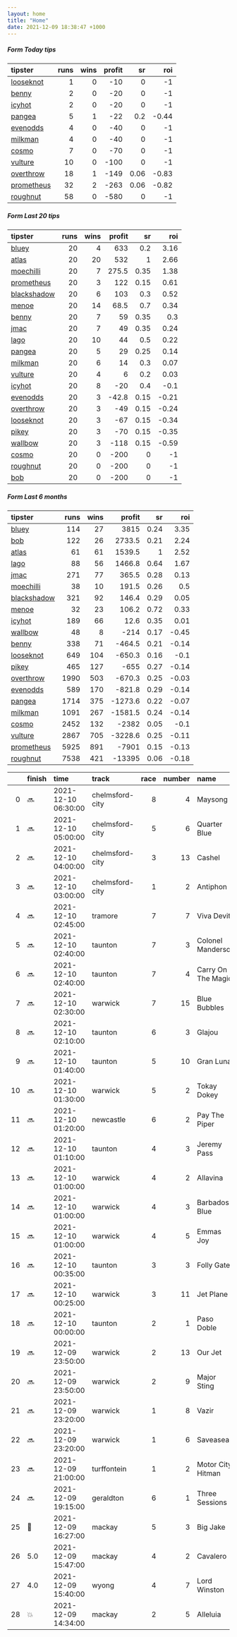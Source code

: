 ```yaml
---   
layout: home  
title: "Home"   
date: 2021-12-09 18:38:47 +1000  
---   
```



##### Form Today tips   

| tipster                                                       |   runs |   wins |   profit |   sr |   roi |
|:--------------------------------------------------------------|-------:|-------:|---------:|-----:|------:|
| [looseknot](https://mrwayneo.github.io/tips/looseknot.html)   |      1 |      0 |      -10 | 0    | -1    |
| [benny](https://mrwayneo.github.io/tips/benny.html)           |      2 |      0 |      -20 | 0    | -1    |
| [icyhot](https://mrwayneo.github.io/tips/icyhot.html)         |      2 |      0 |      -20 | 0    | -1    |
| [pangea](https://mrwayneo.github.io/tips/pangea.html)         |      5 |      1 |      -22 | 0.2  | -0.44 |
| [evenodds](https://mrwayneo.github.io/tips/evenodds.html)     |      4 |      0 |      -40 | 0    | -1    |
| [milkman](https://mrwayneo.github.io/tips/milkman.html)       |      4 |      0 |      -40 | 0    | -1    |
| [cosmo](https://mrwayneo.github.io/tips/cosmo.html)           |      7 |      0 |      -70 | 0    | -1    |
| [vulture](https://mrwayneo.github.io/tips/vulture.html)       |     10 |      0 |     -100 | 0    | -1    |
| [overthrow](https://mrwayneo.github.io/tips/overthrow.html)   |     18 |      1 |     -149 | 0.06 | -0.83 |
| [prometheus](https://mrwayneo.github.io/tips/prometheus.html) |     32 |      2 |     -263 | 0.06 | -0.82 |
| [roughnut](https://mrwayneo.github.io/tips/roughnut.html)     |     58 |      0 |     -580 | 0    | -1    |

##### Form Last 20 tips   

| tipster                                                         |   runs |   wins |   profit |   sr |   roi |
|:----------------------------------------------------------------|-------:|-------:|---------:|-----:|------:|
| [bluey](https://mrwayneo.github.io/tips/bluey.html)             |     20 |      4 |    633   | 0.2  |  3.16 |
| [atlas](https://mrwayneo.github.io/tips/atlas.html)             |     20 |     20 |    532   | 1    |  2.66 |
| [moechilli](https://mrwayneo.github.io/tips/moechilli.html)     |     20 |      7 |    275.5 | 0.35 |  1.38 |
| [prometheus](https://mrwayneo.github.io/tips/prometheus.html)   |     20 |      3 |    122   | 0.15 |  0.61 |
| [blackshadow](https://mrwayneo.github.io/tips/blackshadow.html) |     20 |      6 |    103   | 0.3  |  0.52 |
| [menoe](https://mrwayneo.github.io/tips/menoe.html)             |     20 |     14 |     68.5 | 0.7  |  0.34 |
| [benny](https://mrwayneo.github.io/tips/benny.html)             |     20 |      7 |     59   | 0.35 |  0.3  |
| [jmac](https://mrwayneo.github.io/tips/jmac.html)               |     20 |      7 |     49   | 0.35 |  0.24 |
| [lago](https://mrwayneo.github.io/tips/lago.html)               |     20 |     10 |     44   | 0.5  |  0.22 |
| [pangea](https://mrwayneo.github.io/tips/pangea.html)           |     20 |      5 |     29   | 0.25 |  0.14 |
| [milkman](https://mrwayneo.github.io/tips/milkman.html)         |     20 |      6 |     14   | 0.3  |  0.07 |
| [vulture](https://mrwayneo.github.io/tips/vulture.html)         |     20 |      4 |      6   | 0.2  |  0.03 |
| [icyhot](https://mrwayneo.github.io/tips/icyhot.html)           |     20 |      8 |    -20   | 0.4  | -0.1  |
| [evenodds](https://mrwayneo.github.io/tips/evenodds.html)       |     20 |      3 |    -42.8 | 0.15 | -0.21 |
| [overthrow](https://mrwayneo.github.io/tips/overthrow.html)     |     20 |      3 |    -49   | 0.15 | -0.24 |
| [looseknot](https://mrwayneo.github.io/tips/looseknot.html)     |     20 |      3 |    -67   | 0.15 | -0.34 |
| [pikey](https://mrwayneo.github.io/tips/pikey.html)             |     20 |      3 |    -70   | 0.15 | -0.35 |
| [wallbow](https://mrwayneo.github.io/tips/wallbow.html)         |     20 |      3 |   -118   | 0.15 | -0.59 |
| [cosmo](https://mrwayneo.github.io/tips/cosmo.html)             |     20 |      0 |   -200   | 0    | -1    |
| [roughnut](https://mrwayneo.github.io/tips/roughnut.html)       |     20 |      0 |   -200   | 0    | -1    |
| [bob](https://mrwayneo.github.io/tips/bob.html)                 |     20 |      0 |   -200   | 0    | -1    |

##### Form Last 6 months   

| tipster                                                         |   runs |   wins |   profit |   sr |   roi |
|:----------------------------------------------------------------|-------:|-------:|---------:|-----:|------:|
| [bluey](https://mrwayneo.github.io/tips/bluey.html)             |    114 |     27 |   3815   | 0.24 |  3.35 |
| [bob](https://mrwayneo.github.io/tips/bob.html)                 |    122 |     26 |   2733.5 | 0.21 |  2.24 |
| [atlas](https://mrwayneo.github.io/tips/atlas.html)             |     61 |     61 |   1539.5 | 1    |  2.52 |
| [lago](https://mrwayneo.github.io/tips/lago.html)               |     88 |     56 |   1466.8 | 0.64 |  1.67 |
| [jmac](https://mrwayneo.github.io/tips/jmac.html)               |    271 |     77 |    365.5 | 0.28 |  0.13 |
| [moechilli](https://mrwayneo.github.io/tips/moechilli.html)     |     38 |     10 |    191.5 | 0.26 |  0.5  |
| [blackshadow](https://mrwayneo.github.io/tips/blackshadow.html) |    321 |     92 |    146.4 | 0.29 |  0.05 |
| [menoe](https://mrwayneo.github.io/tips/menoe.html)             |     32 |     23 |    106.2 | 0.72 |  0.33 |
| [icyhot](https://mrwayneo.github.io/tips/icyhot.html)           |    189 |     66 |     12.6 | 0.35 |  0.01 |
| [wallbow](https://mrwayneo.github.io/tips/wallbow.html)         |     48 |      8 |   -214   | 0.17 | -0.45 |
| [benny](https://mrwayneo.github.io/tips/benny.html)             |    338 |     71 |   -464.5 | 0.21 | -0.14 |
| [looseknot](https://mrwayneo.github.io/tips/looseknot.html)     |    649 |    104 |   -650.3 | 0.16 | -0.1  |
| [pikey](https://mrwayneo.github.io/tips/pikey.html)             |    465 |    127 |   -655   | 0.27 | -0.14 |
| [overthrow](https://mrwayneo.github.io/tips/overthrow.html)     |   1990 |    503 |   -670.3 | 0.25 | -0.03 |
| [evenodds](https://mrwayneo.github.io/tips/evenodds.html)       |    589 |    170 |   -821.8 | 0.29 | -0.14 |
| [pangea](https://mrwayneo.github.io/tips/pangea.html)           |   1714 |    375 |  -1273.6 | 0.22 | -0.07 |
| [milkman](https://mrwayneo.github.io/tips/milkman.html)         |   1091 |    267 |  -1581.5 | 0.24 | -0.14 |
| [cosmo](https://mrwayneo.github.io/tips/cosmo.html)             |   2452 |    132 |  -2382   | 0.05 | -0.1  |
| [vulture](https://mrwayneo.github.io/tips/vulture.html)         |   2867 |    705 |  -3228.6 | 0.25 | -0.11 |
| [prometheus](https://mrwayneo.github.io/tips/prometheus.html)   |   5925 |    891 |  -7901   | 0.15 | -0.13 |
| [roughnut](https://mrwayneo.github.io/tips/roughnut.html)       |   7538 |    421 | -13395   | 0.06 | -0.18 |

|    | finish            | time                | track           |   race |   number | name               |   odds | tipster            |
|---:|:------------------|:--------------------|:----------------|-------:|---------:|:-------------------|-------:|:-------------------|
|  0 | :soon:            | 2021-12-10 06:30:00 | chelmsford-city |      8 |        4 | Maysong            |   4.8  | vulture            |
|  1 | :soon:            | 2021-12-10 05:00:00 | chelmsford-city |      5 |        6 | Quarter Blue       |   5.5  | looseknot          |
|  2 | :soon:            | 2021-12-10 04:00:00 | chelmsford-city |      3 |       13 | Cashel             |   9    | vulture            |
|  3 | :soon:            | 2021-12-10 03:00:00 | chelmsford-city |      1 |        2 | Antiphon           |   2.6  | vulture            |
|  4 | :soon:            | 2021-12-10 02:45:00 | tramore         |      7 |        7 | Viva Devito        |   2.25 | overthrow          |
|  5 | :soon:            | 2021-12-10 02:40:00 | taunton         |      7 |        3 | Colonel Manderson  |   8    | overthrow          |
|  6 | :soon:            | 2021-12-10 02:40:00 | taunton         |      7 |        4 | Carry On The Magic |   5    | overthrow          |
|  7 | :soon:            | 2021-12-10 02:30:00 | warwick         |      7 |       15 | Blue Bubbles       |   7.5  | overthrow          |
|  8 | :soon:            | 2021-12-10 02:10:00 | taunton         |      6 |        3 | Glajou             |   7.5  | overthrow          |
|  9 | :soon:            | 2021-12-10 01:40:00 | taunton         |      5 |       10 | Gran Luna          |   5    | milkman            |
| 10 | :soon:            | 2021-12-10 01:30:00 | warwick         |      5 |        2 | Tokay Dokey        |   6    | overthrow,milkman  |
| 11 | :soon:            | 2021-12-10 01:20:00 | newcastle       |      6 |        2 | Pay The Piper      |   1.72 | overthrow          |
| 12 | :soon:            | 2021-12-10 01:10:00 | taunton         |      4 |        3 | Jeremy Pass        |   3    | evenodds,overthrow |
| 13 | :soon:            | 2021-12-10 01:00:00 | warwick         |      4 |        2 | Allavina           |   9.5  | vulture            |
| 14 | :soon:            | 2021-12-10 01:00:00 | warwick         |      4 |        3 | Barbados Blue      |  15    | evenodds,overthrow |
| 15 | :soon:            | 2021-12-10 01:00:00 | warwick         |      4 |        5 | Emmas Joy          |   9.5  | overthrow          |
| 16 | :soon:            | 2021-12-10 00:35:00 | taunton         |      3 |        3 | Folly Gate         |   4.6  | overthrow          |
| 17 | :soon:            | 2021-12-10 00:25:00 | warwick         |      3 |       11 | Jet Plane          |   7    | overthrow          |
| 18 | :soon:            | 2021-12-10 00:00:00 | taunton         |      2 |        1 | Paso Doble         |   1.85 | overthrow          |
| 19 | :soon:            | 2021-12-09 23:50:00 | warwick         |      2 |       13 | Our Jet            |   3    | evenodds,overthrow |
| 20 | :soon:            | 2021-12-09 23:50:00 | warwick         |      2 |        9 | Major Sting        |  11    | overthrow          |
| 21 | :soon:            | 2021-12-09 23:20:00 | warwick         |      1 |        8 | Vazir              |   4.75 | vulture            |
| 22 | :soon:            | 2021-12-09 23:20:00 | warwick         |      1 |        6 | Saveasea           |   7    | overthrow          |
| 23 | :soon:            | 2021-12-09 21:00:00 | turffontein     |      1 |        2 | Motor City Hitman  |   0    | vulture            |
| 24 | :soon:            | 2021-12-09 19:15:00 | geraldton       |      6 |        1 | Three Sessions     |   1.91 | benny,icyhot       |
| 25 | :2nd_place_medal: | 2021-12-09 16:27:00 | mackay          |      5 |        3 | Big Jake           |   1.45 | evenodds,milkman   |
| 26 | 5.0               | 2021-12-09 15:47:00 | mackay          |      4 |        2 | Cavalero           |   6    | pangea,icyhot      |
| 27 | 4.0               | 2021-12-09 15:40:00 | wyong           |      4 |        7 | Lord Winston       |   2.35 | milkman            |
| 28 | :boom:            | 2021-12-09 14:34:00 | mackay          |      2 |        5 | Alleluia           |   3.2  | overthrow          |